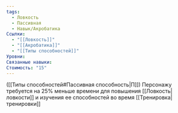 ```yaml
---
tags:
  - Ловкость
  - Пассивная
  - Навык/Акробатика
Ссылки:
  - "[[Ловкость]]"
  - "[[Акробатика]]"
  - "[[Типы способностей]]"
Уровни: 
Связанные навыки: 
Стоимость: "15"
---
```

([[Типы способностей#Пассивная способность|П]]) Персонажу требуется на 25% меньше времени для повышения [[Ловкость|ловкости]] и изучения ее способностей во время [[Тренировка|тренировки]]